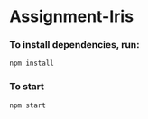 # Assignment-Iris

### To install dependencies, run:

```bash
npm install
```

### To start

```bash
npm start
```
